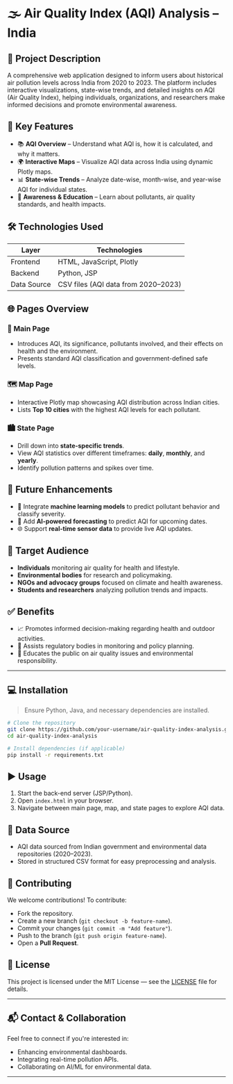 
# 🌫️ Air Quality Index (AQI) Analysis – India

## 📝 Project Description

A comprehensive web application designed to inform users about historical air pollution levels across India from 2020 to 2023. The platform includes interactive visualizations, state-wise trends, and detailed insights on AQI (Air Quality Index), helping individuals, organizations, and researchers make informed decisions and promote environmental awareness.

## 🎯 Key Features

- 📚 **AQI Overview** – Understand what AQI is, how it is calculated, and why it matters.
- 🌍 **Interactive Maps** – Visualize AQI data across India using dynamic Plotly maps.
- 📊 **State-wise Trends** – Analyze date-wise, month-wise, and year-wise AQI for individual states.
- 🧠 **Awareness & Education** – Learn about pollutants, air quality standards, and health impacts.

## 🛠️ Technologies Used

| Layer       | Technologies                         |
|-------------|--------------------------------------|
| Frontend    | HTML, JavaScript, Plotly             |
| Backend     | Python, JSP                          |
| Data Source | CSV files (AQI data from 2020–2023)  |

## 🌐 Pages Overview

### 📄 Main Page
- Introduces AQI, its significance, pollutants involved, and their effects on health and the environment.
- Presents standard AQI classification and government-defined safe levels.

### 🗺️ Map Page
- Interactive Plotly map showcasing AQI distribution across Indian cities.
- Lists **Top 10 cities** with the highest AQI levels for each pollutant.

### 🏙️ State Page
- Drill down into **state-specific trends**.
- View AQI statistics over different timeframes: **daily**, **monthly**, and **yearly**.
- Identify pollution patterns and spikes over time.

## 🚀 Future Enhancements

- 🤖 Integrate **machine learning models** to predict pollutant behavior and classify severity.
- 🔮 Add **AI-powered forecasting** to predict AQI for upcoming dates.
- 🌐 Support **real-time sensor data** to provide live AQI updates.

## 👥 Target Audience

- **Individuals** monitoring air quality for health and lifestyle.
- **Environmental bodies** for research and policymaking.
- **NGOs and advocacy groups** focused on climate and health awareness.
- **Students and researchers** analyzing pollution trends and impacts.

## ✅ Benefits

- 📈 Promotes informed decision-making regarding health and outdoor activities.
- 🧭 Assists regulatory bodies in monitoring and policy planning.
- 🧠 Educates the public on air quality issues and environmental responsibility.

---

## 💻 Installation

> Ensure Python, Java, and necessary dependencies are installed.

```bash
# Clone the repository
git clone https://github.com/your-username/air-quality-index-analysis.git
cd air-quality-index-analysis

# Install dependencies (if applicable)
pip install -r requirements.txt
```

## ▶️ Usage

1. Start the back-end server (JSP/Python).
2. Open `index.html` in your browser.
3. Navigate between main page, map, and state pages to explore AQI data.

## 📂 Data Source

- AQI data sourced from Indian government and environmental data repositories (2020–2023).
- Stored in structured CSV format for easy preprocessing and analysis.

## 🤝 Contributing

We welcome contributions! To contribute:
- Fork the repository.
- Create a new branch (`git checkout -b feature-name`).
- Commit your changes (`git commit -m "Add feature"`).
- Push to the branch (`git push origin feature-name`).
- Open a **Pull Request**.

## 📃 License

This project is licensed under the MIT License — see the [LICENSE](LICENSE) file for details.

---

## 📬 Contact & Collaboration

Feel free to connect if you're interested in:
- Enhancing environmental dashboards.
- Integrating real-time pollution APIs.
- Collaborating on AI/ML for environmental data.

---
